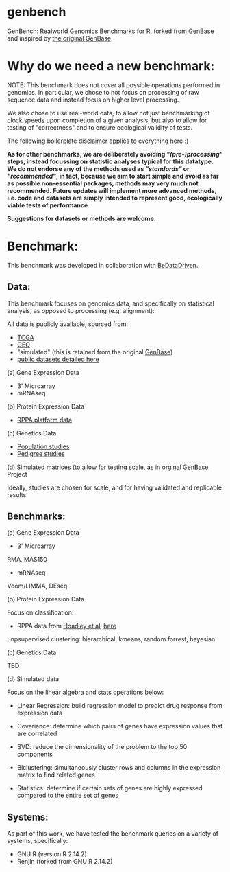 genbench
=======

GenBench: Realworld Genomics Benchmarks for R, forked from <a href= "https://github.com/hannesmuehleisen/genbase">GenBase</a> and inspired by [the original GenBase](https://github.com/mitdbg/genbase).


Why do we need a new benchmark:
===============================

NOTE: This benchmark does not cover all possible operations performed in genomics. In particular, we chose to not focus on processing of raw sequence data and instead focus on higher level processing.

We also chose to use real-world data, to allow not just benchmarking of clock speeds upon completion of a given analysis, but also to allow for testing of "correctness" and to ensure ecological validity of tests.

The following boilerplate disclaimer applies to everything here :)

__As for other benchmarks, we are deliberately avoiding *"(pre-)processing"* steps, instead focussing on statistic analyses typical for this datatype. We do not endorse any of the methods used as *"standards"* or *"recommended"*, in fact, because we aim to start simple and avoid as far as possible non-essential packages, methods may very much not recommended. Future updates will implement more advanced methods, i.e. code and datasets are simply intended to represent good, ecologically viable tests of performance.__ 

__Suggestions for datasets or methods are welcome.__


Benchmark:
==========

This benchmark was developed in collaboration with <a href= "https://www.bedatadriven.com">BeDataDriven</a>.

Data:
-----

This benchmark focuses on genomics data, and specifically on statistical analysis, as opposed to processing (e.g. alignment):

All data is publicly available, sourced from:
- <a href="https://tcga-data.nci.nih.gov/docs/publications/">TCGA</a>
- <a href="http://www.ncbi.nlm.nih.gov/gds">GEO</a>
- "simulated" (this is retained from the original <a href="https://github.com/mitdbg/genbase">GenBase</a>)
- [public datasets detailed here](https://github.com/caesar0301/awesome-public-datasets)

(a) Gene Expression Data
- 3' Microarray
- mRNAseq

(b) Protein Expression Data
 - [RPPA platform data](http://www.cell.com/cell/abstract/S0092-8674(14)00876-9)

(c) Genetics Data
- [Population studies]()
- [Pedigree studies]()


(d) Simulated matrices (to allow for testing scale, as in orginal <a href="https://github.com/mitdbg/genbase">GenBase</a> Project 

Ideally, studies are chosen for scale, and for having validated and replicable results.

Benchmarks:
--------

(a) Gene Expression Data
- 3' Microarray

RMA, MAS150

- mRNAseq

Voom/LIMMA, DEseq

(b) Protein Expression Data

Focus on classification:

- RPPA data from <a href="http://www.cell.com/cell/abstract/S0092-8674(14)00876-9">Hoadley et al</a>, <a href="https://tcga-data.nci.nih.gov/docs/publications/TCGApancan_2014/">here</a>

unpsupervised clustering: hierarchical, kmeans, random forrest, bayesian


(c) Genetics Data

TBD

(d) Simulated data

Focus on the linear algebra and stats operations below: 

- Linear Regression: build regression model to predict drug response from expression data

- Covariance: determine which pairs of genes have expression values that are correlated

- SVD: reduce the dimensionality of the problem to the top 50 components

- Biclustering: simultaneously cluster rows and columns in the expression matrix to find related genes

- Statistics: determine if certain sets of genes are highly expressed compared to the entire set of genes


Systems:
--------

As part of this work, we have tested the benchmark queries on a variety of systems, specifically:
- GNU R (version R 2.14.2)
- Renjin (forked from GNU R 2.14.2)


<a href=""></a>
